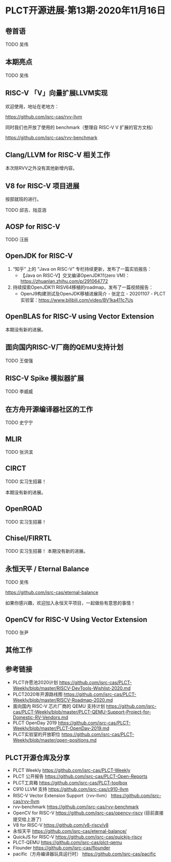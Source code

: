 # PLCT开源进展·第13期·2020年11月16日

## 卷首语

TODO 吴伟

## 本期亮点

TODO 吴伟

## RISC-V 「V」向量扩展LLVM实现

欢迎使用，地址在老地方：

https://github.com/isrc-cas/rvv-llvm

同时我们也开放了使用的 benchmark（整理自 RISC-V V 扩展的官方文档）

https://github.com/isrc-cas/rvv-benchmark

## Clang/LLVM for RISC-V 相关工作

本次除RVV之外没有其他新增内容。

## V8 for RISC-V 项目进展

按部就班的进行。

TODO 邱吉、陆亚涵

## AOSP for RISC-V

TODO 汪辰

## OpenJDK for RISC-V

1. “知乎” 上的 “Java on RISC-V” 专栏持续更新，发布了一篇实验报告：
   - 【Java on RISC-V】交叉编译OpenJDK11(zero VM)：https://zhuanlan.zhihu.com/p/291064772
2. 持续探索OpenJDK11 RISV64移植的roadmap，发布了一篇视频报告：
   - OpenJ9构建测试及OpenJDK移植进展简介 - 张定立 - 20201107 - PLCT实验室：https://www.bilibili.com/video/BV1ka411c7Us

## OpenBLAS for RISC-V using Vector Extension

本期没有新的进展。

## 面向国内RISC-V厂商的QEMU支持计划

TODO 王俊强

## RISC-V Spike 模拟器扩展

TODO 李威威

## 在方舟开源编译器社区的工作

TODO 史宁宁

## MLIR

TODO 张洪滨

## CIRCT

TODO 实习生招募！

本期没有新的进展。

## OpenROAD

TODO 实习生招募！

## Chisel/FIRRTL

TODO 实习生招募！
本期没有新的进展。

## 永恒天平 / Eternal Balance

TODO 吴伟

https://github.com/isrc-cas/eternal-balance

如果你感兴趣，欢迎加入永恒天平项目，一起做些有意思的事情！

## OpenCV for RISC-V Using Vector Extension

TODO 张尹

## 其他工作


## 参考链接

- PLCT许愿池2020计划 https://github.com/isrc-cas/PLCT-Weekly/blob/master/RISCV-DevTools-Wishlist-2020.md
- PLCT2020年开源路线图 https://github.com/isrc-cas/PLCT-Weekly/blob/master/RISCV-Roadmap-2020.md
- 面向国内 RISC-V 芯片厂商的 QEMU 支持计划 https://github.com/isrc-cas/PLCT-Weekly/blob/master/PLCT-QEMU-Support-Project-for-Domestic-RV-Vendors.md
- PLCT OpenDay 2019 https://github.com/isrc-cas/PLCT-Weekly/blob/master/PLCT-OpenDay-2019.md
- PLCT实验室的开放职位 https://github.com/isrc-cas/PLCT-Weekly/blob/master/open-positions.md

## PLCT开源仓库及分享

- PLCT Weekly https://github.com/isrc-cas/PLCT-Weekly
- PLCT 公开报告 https://github.com/isrc-cas/PLCT-Open-Reports
- PLCT工具箱 https://github.com/isrc-cas/PLCT-toolbox
- C910 LLVM 支持 https://github.com/isrc-cas/c910-llvm
- RISC-V Vector Extension Support（rvv-llvm） https://github.com/isrc-cas/rvv-llvm
- rvv-benchmark https://github.com/isrc-cas/rvv-benchmark
- OpenCV for RISC-V https://github.com/isrc-cas/opencv-riscv (目前直接提交给上游了)
- V8 for RISC-V https://github.com/v8-riscv/v8
- 永恒天平 https://github.com/isrc-cas/eternal-balance/
- QuickJS for RISC-V https://github.com/isrc-cas/quickjs-riscv
- PLCT-QEMU https://github.com/isrc-cas/plct-qemu
- Flounder https://github.com/isrc-cas/flounder
- pacific（方舟编译器玩具运行时） https://github.com/isrc-cas/pacific
